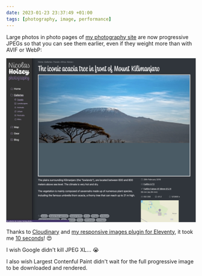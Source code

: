 ```yaml
---
date: 2023-01-23 23:37:49 +01:00
tags: [photography, image, performance]
---
```


Large photos in photo pages of [my photography site](https://nicolas-hoizey.photo) are now progressive JPEGs so that you can see them earlier, even if they weight more than with AVIF or WebP:

![Screenshot of a page with a photo partially loaded](nicolas-hoizey-photo-progressive-jpeg.jpg)

Thanks to [Cloudinary](https://cloudinary.com/blog/progressive_jpegs_and_green_martians#want_to_give_it_a_try_) and [my responsive images plugin for Eleventy](https://nhoizey.github.io/images-responsiver/eleventy-plugin-images-responsiver/), it took me [10 seconds](https://github.com/nhoizey/nicolas-hoizey.photo/commit/ae64a5cdc5989d600ac70eefc8e26d3c9ff5a2f0)! 😍

I wish Google didn't kill JPEG XL… 😭

I also wish Largest Contenful Paint didn't wait for the full progressive image to be downloaded and rendered.
